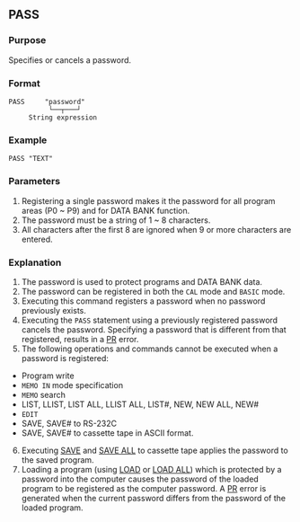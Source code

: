 ## PASS

### Purpose
Specifies or cancels a password.

### Format
```basic
PASS     "password"
          └──┬───┘
     String expression
```
### Example
```basic
PASS "TEXT"
```

### Parameters
1. Registering a single password makes it the password for all program areas
   (P0 ~ P9) and for DATA BANK function.
2. The password must be a string of 1 ~ 8 characters.
3. All characters after the first 8 are ignored when 9 or more characters are entered.

### Explanation
1. The password is used to protect programs and DATA BANK data.
2. The password can be registered in both the `CAL` mode and `BASIC` mode.
3. Executing this command registers a password when no password previously exists.
4. Executing the `PASS` statement using a previously registered password cancels
the password. Specifying a password that is different from that registered, 
results in a [PR](../errors/PR) error.
5. The following operations and commands cannot be executed when a password is registered:
- Program write
- `MEMO IN` mode specification
- `MEMO` search
- LIST, LLIST, LIST ALL, LLIST ALL, LIST#, NEW, NEW ALL, NEW#
- `EDIT`
- SAVE, SAVE# to RS-232C
- SAVE, SAVE# to cassette tape in ASCII format.
6. Executing [SAVE](SAVE_SAVE_ALL) and [SAVE ALL](SAVE_SAVE_ALL) to cassette
tape applies the password to the saved program.
7. Loading a program (using [LOAD](LOAD_LOAD_ALL.md) or [LOAD ALL](LOAD_LOAD_ALL.md))
which is protected by a password into the computer causes the password of the loaded
program to be registered as the computer password. A [PR](../errors/PR.md) error
is generated when the current password differs from the password of the loaded program.

